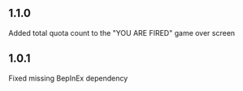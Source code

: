 ## 1.1.0
Added total quota count to the "YOU ARE FIRED" game over screen

## 1.0.1
Fixed missing BepInEx dependency